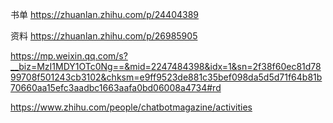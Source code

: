 书单
https://zhuanlan.zhihu.com/p/24404389

资料
https://zhuanlan.zhihu.com/p/26985905

https://mp.weixin.qq.com/s?__biz=MzI1MDY1OTc0Ng==&mid=2247484398&idx=1&sn=2f38f60ec81d7899708f501243cb3102&chksm=e9ff9523de881c35bef098da5d5d71f64b81b70660aa15efc3aadbc1663aafa0bd06008a4734#rd

https://www.zhihu.com/people/chatbotmagazine/activities
